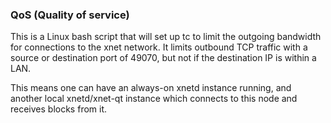 ### QoS (Quality of service) ###

This is a Linux bash script that will set up tc to limit the outgoing bandwidth for connections to the xnet network. It limits outbound TCP traffic with a source or destination port of 49070, but not if the destination IP is within a LAN.

This means one can have an always-on xnetd instance running, and another local xnetd/xnet-qt instance which connects to this node and receives blocks from it.
